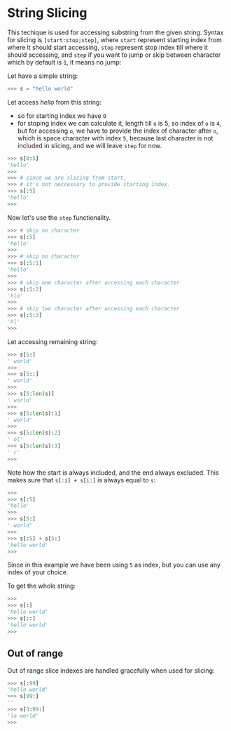 # String Slicing

This techique is used for accessing substring from the given string. Syntax for slicing is `[start:stop;step]`, where `start` represent starting index from where it should start accessing, `stop` represent stop index till where it should accessing, and `step` if you want to jump or skip between character which by default is `1`, it means no jump:

Let have a simple string:

```py
>>> s = "hello world"
```

Let access *hello* from this string:

- so for starting index we have `0` 
- for stoping index we can calculate it, length till `o` is 5, so index of `o` is `4`, but for accessing `o`, we have to provide the index of character after `o`, which is space character with index `5`, because last character is not included in slicing, and we will leave `step` for now.

```py
>>> s[0:5]
'hello'
>>> 
>>> # since we are slicing from start, 
>>> # it's not neccessary to provide starting index.
>>> s[:5]
'hello'
>>> 
```

Now let's use the `step` functionality.

```py
>>> # skip no character
>>> s[:5]
'hello'
>>>
>>> # skip no character
>>> s[:5:1]
'hello'
>>>
>>> # skip one character after accessing each character
>>> s[:5:2]
'hlo'
>>>
>>> # skip two character after accessing each character
>>> s[:5:3]
'hl'
>>> 
```

Let accessing remaining string:

```py
>>> s[5:]
' world'
>>> 
>>> s[5::]
' world'
>>> 
>>> s[5:len(s)]
' world'
>>> 
>>> s[5:len(s):1]
' world'
>>> 
>>> s[5:len(s):2]
' ol'
>>> s[5:len(s):3]
' r'
>>> 
```

Note how the start is always included, and the end always excluded. This makes sure that `s[:i] + s[i:]` is always equal to `s`:

```py
>>> 
>>> s[:5]
'hello'
>>> 
>>> s[5:]
' world'
>>> 
>>> s[:5] + s[5:]
'hello world'
>>> 
```

Since in this example we have been using `5` as index, but you can use any index of your choice.

To get the whole string:

```py
>>> 
>>> s[:]
'hello world'
>>> s[::]
'hello world'
>>>
```


## Out of range

Out of range slice indexes are handled gracefully when used for slicing:

```py
>>> s[:99]
'hello world'
>>> s[99:]
''
>>> s[3:99:]
'lo world'
>>> 
```
